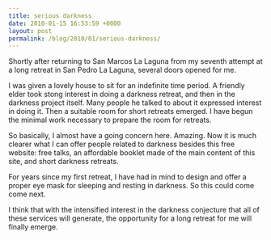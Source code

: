 ```yaml
---
title: serious darkness
date: 2010-01-15 16:53:59 +0000
layout: post
permalink: /blog/2010/01/serious-darkness/
---
```


Shortly after returning to San Marcos La Laguna from my seventh attempt at a long retreat in San Pedro La Laguna, several doors opened for me.

I was given a lovely house to sit for an indefinite time period. A friendly elder took stong interest in doing a darkness retreat, and then in the darkness project itself. Many people he talked to about it expressed interest in doing it. Then a suitable room for short retreats emerged. I have begun the minimal work necessary to prepare the room for retreats.

So basically, I almost have a going concern here. Amazing. Now it is much clearer what I can offer people related to darkness besides this free website: free talks, an affordable booklet made of the main content of this site, and short darkness retreats.

For years since my first retreat, I have had in mind to design and offer a proper eye mask for sleeping and resting in darkness. So this could come come next.

I think that with the intensified interest in the darkness conjecture that all of these services will generate, the opportunity for a long retreat for me will finally emerge.